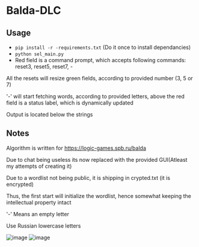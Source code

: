 # Balda-DLC

## Usage
  - ```pip install -r -requirements.txt``` (Do it once to install dependancies)
  - ```python sel_main.py```
  - Red field is a command prompt, which accepts following commands: reset3, reset5, reset7, - 

  All the resets will resize green fields, according to provided number (3, 5 or 7)
  
  '-' will start fetching words, according to provided letters, above the red field is a status label, which is dynamically updated
  
  Output is located below the strings


## Notes
Algorithm is written for  https://logic-games.spb.ru/balda

Due to chat being useless its now replaced with the provided GUI(Atleast my attempts of creating it)

Due to a wordlist not being public, it is shipping in crypted.txt (it is encrypted)

Thus, the first start will initialize the wordlist, hence somewhat keeping the intellectual property intact

'-' Means an empty letter

Use Russian lowercase letters

![image](https://user-images.githubusercontent.com/29946764/180163449-f6e063c9-395d-4105-8356-9c7596cfd3ab.png)
![image](https://user-images.githubusercontent.com/29946764/180163650-f117d764-5ea7-4d30-bb8e-aeef31dc97dd.png)
